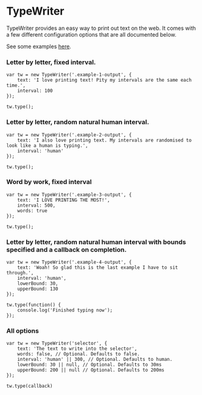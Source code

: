 TypeWriter
==========

TypeWriter provides an easy way to print out text on the web. It comes with a
few different configuration options that are all documented below.

See some examples [here](http://connoratherton/typewriter).

### Letter by letter, fixed interval.

```
var tw = new TypeWriter('.example-1-output', {
    text: 'I love printing text! Pity my intervals are the same each time.',
    interval: 100
});

tw.type();
```

### Letter by letter, random natural human interval.

```
var tw = new TypeWriter('.example-2-output', {
    text: 'I also love printing text. My intervals are randomised to look like a human is typing.',
    interval: 'human'
});

tw.type();
```

### Word by work, fixed interval

```
var tw = new TypeWriter('.example-3-output', {
    text: 'I LOVE PRINTING THE MOST!',
    interval: 500,
    words: true
});

tw.type();
```

### Letter by letter, random natural human interval with bounds specified and a callback on completion.

```
var tw = new TypeWriter('.example-4-output', {
    text: 'Woah! So glad this is the last example I have to sit through.',
    interval: 'human',
    lowerBound: 30,
    upperBound: 130
});

tw.type(function() {
    console.log('Finished typing now');
});
```

### All options

```
var tw = new TypeWriter('selector', {
    text: 'The text to write into the selector',
    words: false, // Optional. Defaults to false.
    interval: 'human' || 300, // Optional. Defaults to human.
    lowerBound: 30 || null, // Optional. Defaults to 30ms
    upperBound: 200 || null // Optional. Defaults to 200ms
});

tw.type(callback)
```
